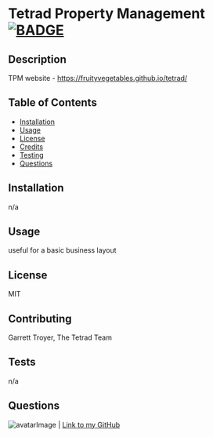 # Tetrad Property Management [![BADGE](https://img.shields.io/badge/License%3A-MIT-blue)](https://img.shields.io/badge/License%3A-MIT-blue)

## Description

TPM website - https://fruityvegetables.github.io/tetrad/

## Table of Contents

- [Installation](#installation)
- [Usage](#usage)
- [License](#license)
- [Credits](#contributing)
- [Testing](#tests)
- [Questions](#questions)

## Installation

n/a

## Usage

useful for a basic business layout

## License

MIT

## Contributing

Garrett Troyer, The Tetrad Team

## Tests

n/a

## Questions

![avatarImage](https://avatars.githubusercontent.com/u/32282285?v=4) | [Link to my GitHub](https://github.com/fruityvegetables)
